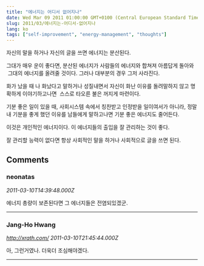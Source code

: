 ```yaml
---
title: "에너지는 어디서 없어지나"
date: Wed Mar 09 2011 01:00:00 GMT+0100 (Central European Standard Time)
slug: 2011/03/에너지는-어디서-없어지나
lang: ko
tags: ["self-improvement", "energy-management", "thoughts"]
---
```


자신의 말을 하거나 자신의 글을 쓰면 에너지는 분산된다.

그대가 매우 운이 좋다면, 분산된 에너지가 사람들의 에너지와 합쳐져 아름답게 돌아와  그대의 에너지를 올려줄 것이다. 그러나 대부분의 경우 그저 사라진다.

화가 났을 때 나 화났다고 말하거나 성질내면서 자신이 화난 이유를 돌려말하지 않고 명확하게 이야기하고나면  스스로 타오른 불은 꺼지게 마련이다.

기분 좋은 일이 있을 때, 사회시스템 속에서 칭찬받고 인정받을 일이여서가 아니라, 정말 내 기분을 좋게 했던 이유를 남들에게 말하고나면 기분 좋은 에너지도 줄어든다.

이것은 개인적인 에너지이다. 이 에너지들의 출입을 잘 관리하는 것이 좋다.

잘 관리할 능력이 없다면 항상 사회적인 말을 하거나 사회적으로 글을 쓰면 된다.

## Comments

### neonatas
*2011-03-10T14:39:48.000Z*

에너지 총량이 보존된다면 그 에너지들은 전염되있겠군.

---

### Jang-Ho Hwang
*http://xrath.com/*
*2011-03-10T21:45:44.000Z*

아, 그런거였나. 더욱더 조심해야겠다.

---
